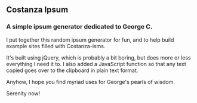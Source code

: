 ## Costanza Ipsum
### A simple ipsum generator dedicated to George C.

I put together this random ipsum generator for fun, and to help build example sites filled with Costanza-isms.

It's built using jQuery, which is probably a bit boring, but does more or less everything I need it to. I also added a JavaScript function so that any text copied goes over to the clipboard in plain text format.

Anyhow, I hope you find myriad uses for George's pearls of wisdom.

Serenity now!
